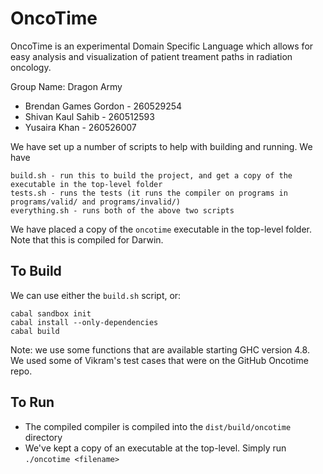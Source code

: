 OncoTime
=========

OncoTime is an experimental Domain Specific Language which allows for easy analysis and visualization of patient treament paths in radiation oncology.


Group Name: Dragon Army

- Brendan Games Gordon - 260529254
- Shivan Kaul Sahib - 260512593
- Yusaira Khan - 260526007

We have set up a number of scripts to help with building and running. We have

```
build.sh - run this to build the project, and get a copy of the executable in the top-level folder
tests.sh - runs the tests (it runs the compiler on programs in programs/valid/ and programs/invalid/)
everything.sh - runs both of the above two scripts
```

We have placed a copy of the `oncotime` executable in the top-level folder. Note that this is compiled for Darwin.

## To Build

We can use either the `build.sh` script, or:
```
cabal sandbox init
cabal install --only-dependencies
cabal build
```

Note: we use some functions that are available starting GHC version 4.8.
We used some of Vikram's test cases that were on the GitHub Oncotime repo.

## To Run
- The compiled compiler is compiled into the `dist/build/oncotime` directory
- We've kept a copy of an executable at the top-level. Simply run `./oncotime <filename>`
